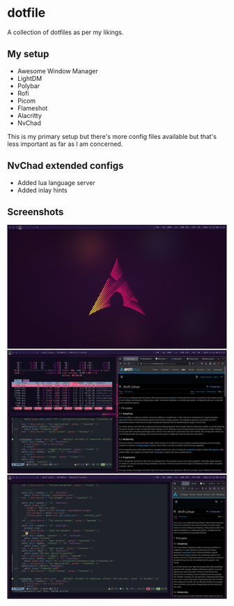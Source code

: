 # dotfile

A collection of dotfiles as per my likings.

## My setup
- Awesome Window Manager
- LightDM
- Polybar
- Rofi
- Picom
- Flameshot
- Alacritty
- NvChad

This is my primary setup but there's more config files available but that's less important as far as I am concerned.

## NvChad extended configs

- Added lua language server
- Added inlay hints

## Screenshots

![Standard setup](screenshots/2024-11-24_00-17.png "Standard")
![Split in three](screenshots/2024-11-24_00-22.png "Standard")
![Split in two](screenshots/2024-11-24_00-14.png "Standard")